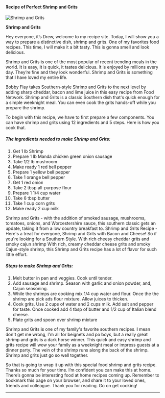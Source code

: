             

#### Recipe of Perfect Shrimp and Grits

![Shrimp and Grits](https://img-global.cpcdn.com/recipes/4735391247630336/751x532cq70/shrimp-and-grits-recipe-main-photo.jpg)

**Shrimp and Grits**

Hey everyone, it’s Drew, welcome to my recipe site. Today, I will show you a way to prepare a distinctive dish, shrimp and grits. One of my favorites food recipes. This time, I will make it a bit tasty. This is gonna smell and look delicious.

Shrimp and Grits is one of the most popular of recent trending meals in the world. It is easy, it is quick, it tastes delicious. It is enjoyed by millions every day. They’re fine and they look wonderful. Shrimp and Grits is something that I have loved my entire life.

Bobby Flay takes Southern-style Shrimp and Grits to the next level by adding sharp cheddar, bacon and lime juice in this easy recipe from Food Network. Shrimp and Grits is a classic Southern dish that's quick enough for a simple weeknight meal. You can even cook the grits hands-off while you prepare the shrimp.

To begin with this recipe, we have to first prepare a few components. You can have shrimp and grits using 12 ingredients and 5 steps. Here is how you cook that.

##### The ingredients needed to make Shrimp and Grits:

1.  Get 1 lb Shrimp
2.  Prepare 1 lb Manda chicken green onion sausage
3.  Take 1/2 lb mushroom
4.  Make ready 1 red bell pepper
5.  Prepare 1 yellow bell pepper
6.  Take 1 orange bell pepper
7.  Get 1 red onion
8.  Take 2 tbsp all-purpose flour
9.  Prepare 1 1/4 cup water
10.  Take 6 tbsp butter
11.  Take 1 cup corn grits
12.  Make ready 2 cup milk

Shrimp and Grits - with the addition of smoked sausage, mushrooms, tomatoes, onions, and Worcestershire sauce, this southern classic gets an update, taking it from a low country breakfast to. Shrimp and Grits Recipe - Here's a treat for everyone, Shrimp and Grits with Bacon and Cheese! So if you're looking for a Southern Style. With rich cheesy cheddar grits and smoky cajun shrimp With rich, creamy cheddar cheese grits and smoky Cajun-style shrimp, this Shrimp and Grits recipe has a lot of flavor for such little effort.

##### Steps to make Shrimp and Grits:

1.  Melt butter in pan and veggies. Cook until tender.
2.  Add sausage and shrimp. Season with garlic and onion powder, and, Cajun seasoning.
3.  While the shrimps are cooking mix 1/4 cup water and flour. Once the the shrimp are pick ads flour mixture. Allow juices to thicken.
4.  Cook grits. Use 2 cups of water and 2 cups milk. Add salt and pepper for taste. Once cooked add 4 tbsp of butter and 1/2 cup of Italian blend cheese.
5.  Plate grits and spoon over shrimp mixture

Shrimp and Grits is one of my family's favorite southern recipes. I mean don't get me wrong, I'm all for beignets and po boys, but a really great shrimp and grits is a dark horse winner. This quick and easy shrimp and grits recipe will wow your family as a weeknight meal or impress guests at a dinner party. The vein of the shrimp runs along the back of the shrimp. Shrimp and grits just go so well together.

So that is going to wrap it up with this special food shrimp and grits recipe. Thanks so much for your time. I’m confident you can make this at home. There’s gonna be interesting food at home recipes coming up. Remember to bookmark this page on your browser, and share it to your loved ones, friends and colleague. Thank you for reading. Go on get cooking!

* * *